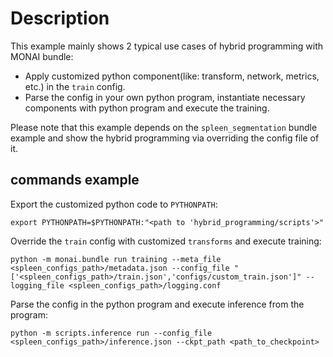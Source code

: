 # Description
This example mainly shows 2 typical use cases of hybrid programming with MONAI bundle:
- Apply customized python component(like: transform, network, metrics, etc.) in the `train` config.
- Parse the config in your own python program, instantiate necessary components with python program and execute the training.

Please note that this example depends on the `spleen_segmentation` bundle example and show the hybrid programming via overriding the config file of it.

## commands example
Export the customized python code to `PYTHONPATH`:
```
export PYTHONPATH=$PYTHONPATH:"<path to 'hybrid_programming/scripts'>"
```

Override the `train` config with customized `transforms` and execute training:
```
python -m monai.bundle run training --meta_file <spleen_configs_path>/metadata.json --config_file "['<spleen_configs_path>/train.json','configs/custom_train.json']" --logging_file <spleen_configs_path>/logging.conf
```

Parse the config in the python program and execute inference from the program:

```
python -m scripts.inference run --config_file <spleen_configs_path>/inference.json --ckpt_path <path_to_checkpoint>
```
